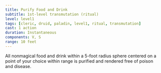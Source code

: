 ```yaml
---
title: Purify Food and Drink
subtitle: 1st-level transmutation (ritual)
level: level1
tags: [cleric, druid, paladin, level1, ritual, transmutation]
cast: 1 action
duration: Instantaneous
components: V, S
range: 10 feet
---
```

All nonmagical food and drink within a 5-foot radius sphere centered on a point of your choice within range is purified and rendered free of poison and disease.